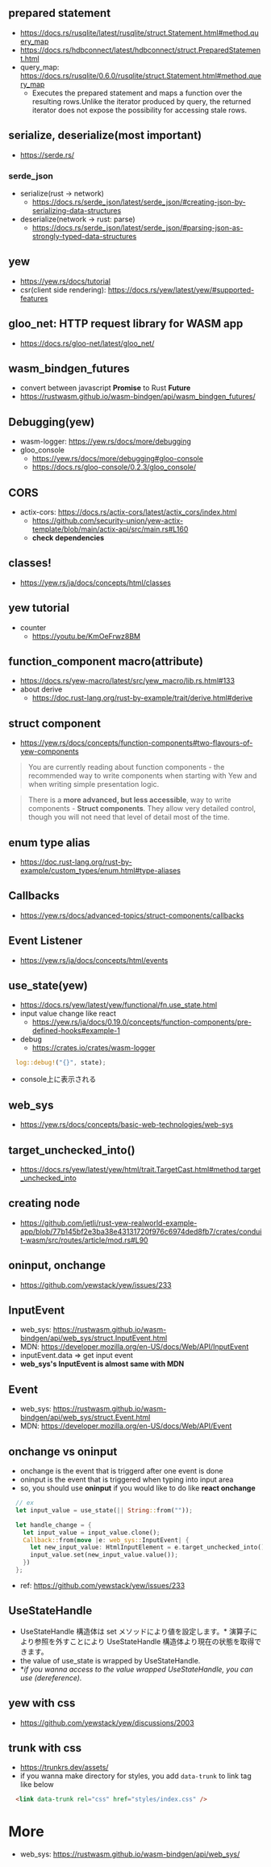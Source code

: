## prepared statement
- https://docs.rs/rusqlite/latest/rusqlite/struct.Statement.html#method.query_map
- https://docs.rs/hdbconnect/latest/hdbconnect/struct.PreparedStatement.html
- query_map: https://docs.rs/rusqlite/0.6.0/rusqlite/struct.Statement.html#method.query_map
  - Executes the prepared statement and maps a function over the resulting rows.Unlike the iterator produced by query, the returned iterator does not expose the possibility for accessing stale rows.

## serialize, deserialize(**most important**)
- https://serde.rs/
### serde_json
- serialize(rust -> network)
  - https://docs.rs/serde_json/latest/serde_json/#creating-json-by-serializing-data-structures
- deserialize(network -> rust: parse)
  - https://docs.rs/serde_json/latest/serde_json/#parsing-json-as-strongly-typed-data-structures
## yew
- https://yew.rs/docs/tutorial
- csr(client side rendering): https://docs.rs/yew/latest/yew/#supported-features
## gloo_net: HTTP request library for WASM app
- https://docs.rs/gloo-net/latest/gloo_net/
## wasm_bindgen_futures
- convert between javascript **Promise** to Rust **Future**
- https://rustwasm.github.io/wasm-bindgen/api/wasm_bindgen_futures/

## Debugging(yew)
- wasm-logger: https://yew.rs/docs/more/debugging
- gloo_console
  - https://yew.rs/docs/more/debugging#gloo-console
  - https://docs.rs/gloo-console/0.2.3/gloo_console/

## CORS
- actix-cors: https://docs.rs/actix-cors/latest/actix_cors/index.html
  - https://github.com/security-union/yew-actix-template/blob/main/actix-api/src/main.rs#L160
  - **check dependencies**

## classes!
- https://yew.rs/ja/docs/concepts/html/classes

## yew tutorial
- counter
  - https://youtu.be/KmOeFrwz8BM

## function_component macro(attribute)
- https://docs.rs/yew-macro/latest/src/yew_macro/lib.rs.html#133
- about derive
  - https://doc.rust-lang.org/rust-by-example/trait/derive.html#derive

## struct component
- https://yew.rs/docs/concepts/function-components#two-flavours-of-yew-components
> You are currently reading about function components - the recommended way to write components when starting with Yew and when writing simple presentation logic.

>There is a **more advanced, but less accessible**, way to write components - **Struct components**. They allow very detailed control, though you will not need that level of detail most of the time.

## enum type alias
- https://doc.rust-lang.org/rust-by-example/custom_types/enum.html#type-aliases

## Callbacks
- https://yew.rs/docs/advanced-topics/struct-components/callbacks

## Event Listener
- https://yew.rs/ja/docs/concepts/html/events

## use_state(yew)
- https://docs.rs/yew/latest/yew/functional/fn.use_state.html
- input value change like react
  - https://yew.rs/ja/docs/0.19.0/concepts/function-components/pre-defined-hooks#example-1
- debug
  - https://crates.io/crates/wasm-logger
```rust
  log::debug!("{}", state);
```
  - console上に表示される

## web_sys
- https://yew.rs/docs/concepts/basic-web-technologies/web-sys

## target_unchecked_into()
- https://docs.rs/yew/latest/yew/html/trait.TargetCast.html#method.target_unchecked_into

## creating node
- https://github.com/jetli/rust-yew-realworld-example-app/blob/77b145bf2e3ba38e43131720f976c6974ded8fb7/crates/conduit-wasm/src/routes/article/mod.rs#L90

## oninput, onchange
- https://github.com/yewstack/yew/issues/233

## InputEvent
- web_sys: https://rustwasm.github.io/wasm-bindgen/api/web_sys/struct.InputEvent.html
- MDN: https://developer.mozilla.org/en-US/docs/Web/API/InputEvent
- inputEvent.data => get input event
- **web_sys's InputEvent is almost same with MDN**

## Event
- web_sys: https://rustwasm.github.io/wasm-bindgen/api/web_sys/struct.Event.html
- MDN: https://developer.mozilla.org/en-US/docs/Web/API/Event

## onchange vs oninput
- onchange is the event that is triggerd after one event is done
- oninput is the event that is triggered when typing into input area
- so, you should use **oninput** if you would like to do like **react onchange**
```rust
  // ex
  let input_value = use_state(|| String::from(""));

  let handle_change = {
    let input_value = input_value.clone();
    Callback::from(move |e: web_sys::InputEvent| {
      let new_input_value: HtmlInputElement = e.target_unchecked_into();
      input_value.set(new_input_value.value());
    })
  };
```
- ref: https://github.com/yewstack/yew/issues/233

## UseStateHandle
- UseStateHandle 構造体は set メソッドにより値を設定します。* 演算子により参照を外すことにより UseStateHandle 構造体より現在の状態を取得できます。
- the value of use_state is wrapped by UseStateHandle.
- **if you wanna access to the value wrapped UseStateHandle, you can use *(dereference).**

## yew with css
- https://github.com/yewstack/yew/discussions/2003

## trunk with css
- https://trunkrs.dev/assets/
- if you wanna make directory for styles, you add ```data-trunk``` to link tag like below
```html
  <link data-trunk rel="css" href="styles/index.css" />
```

# More
- web_sys: https://rustwasm.github.io/wasm-bindgen/api/web_sys/

